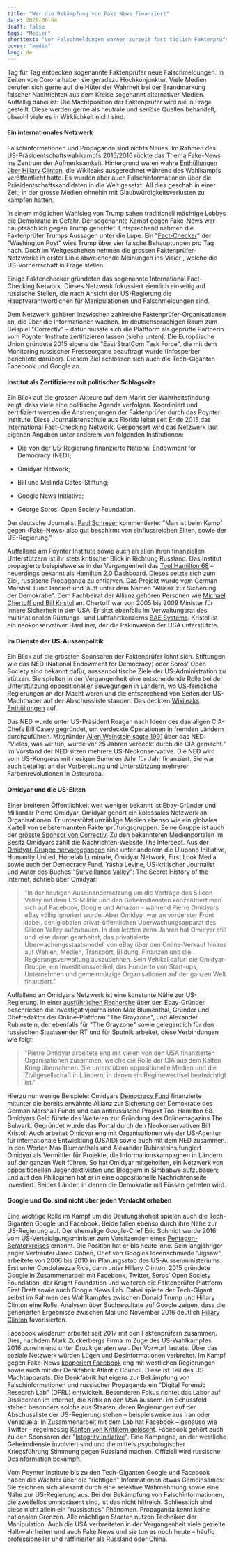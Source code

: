 ```yaml
---
title: "Wer die Bekämpfung von Fake News finanziert"
date: 2020-06-04
draft: false
tags: "Medien"
shorttext: "Vor Falschmeldungen warnen zurzeit fast täglich Faktenprüfer. Doch sie sind mit den Machteliten verflochten und wenig glaubwürdig."
cover: "media"
lang: de
---
```


Tag für Tag entdecken sogenannte Faktenprüfer neue Falschmeldungen. In Zeiten von Corona haben sie geradezu Hochkonjunktur. Viele Medien berufen sich gerne auf die Hüter der Wahrheit bei der Brandmarkung falscher Nachrichten aus dem Kreise sogenannt alternativer Medien. Auffällig dabei ist: Die Machtposition der Faktenprüfer wird nie in Frage gestellt. Diese werden gerne als neutrale und seriöse Quellen behandelt, obwohl viele es in Wirklichkeit nicht sind.

#### Ein internationales Netzwerk

Falschinformationen und Propaganda sind nichts Neues. Im Rahmen des US-Präsidentschaftswahlkampfs 2015/2016 rückte das Thema Fake-News ins Zentrum der Aufmerksamkeit. Hintergrund waren wahre [Enthüllungen über Hillary Clinton](https://wikileaks.org/clinton-emails/?q=&mfrom=Hillary%20Clinton "Hillary Clinton Email Archive"), die Wikileaks ausgerechnet während des Wahlkampfs veröffentlicht hatte. Es wurden aber auch Falschinformationen über die Präsidentschaftskandidaten in die Welt gesetzt. All dies geschah in einer Zeit, in der grosse Medien ohnehin mit Glaubwürdigkeitsverlusten zu kämpfen hatten.

In einem möglichen Wahlsieg von Trump sahen traditionell mächtige Lobbys die Demokratie in Gefahr. Der sogenannte Kampf gegen Fake-News war hauptsächlich gegen Trump gerichtet. Entsprechend nahmen die Faktenprüfer Trumps Aussagen unter die Lupe. Ein "[Fact-Checker](https://www.washingtonpost.com/graphics/politics/trump-claims/?utm_term=.fe09c2c13364 "100 days of Trump claims")" der "Washington Post" wies Trump über vier falsche Behauptungen pro Tag nach. Doch im Weltgeschehen nehmen die grossen Faktenprüfer-Netzwerke in erster Linie abweichende Meinungen ins Visier , welche die US-Vorherrschaft in Frage stellen.

Einige Faktenchecker gründeten das sogenannte International Fact-Checking Network. Dieses Netzwerk fokussiert ziemlich einseitig auf russische Stellen, die nach Ansicht der US-Regierung die Hauptverantwortlichen für Manipulationen und Falschmeldungen sind.

Dem Netzwerk gehören inzwischen zahlreiche Faktenprüfer-Organisationen an, die über die Informationen wachen. Im deutschsprachigen Raum zum Beispiel "Correctiv" – dafür musste sich die Plattform als geprüfte Partnerin vom Poynter Institute zertifizieren lassen (siehe unten). Die Europäische Union gründete 2015 eigens die "East StratCom Task Force", die mit dem Monitoring russischer Presseorgane beauftragt wurde (Infosperber berichtete darüber). Diesem Ziel schlossen sich auch die Tech-Giganten Facebook und Google an.

#### Institut als Zertifizierer mit politischer Schlagseite

Ein Blick auf die grossen Akteure auf dem Markt der Wahrheitsfindung zeigt, dass viele eine politische Agenda verfolgen. Koordiniert und zertifiziert werden die Anstrengungen der Faktenprüfer durch das Poynter Institute. Diese Journalistenschule aus Florida leitet seit Ende 2015 das [International Fact-Checking Network](https://www.poynter.org/about-the-international-fact-checking-network/ "About the International Fact-Checking Network"). Gesponsert wird das Netzwerk laut eigenen Angaben unter anderem von folgenden Institutionen:

  - Die von der US-Regierung finanzierte National Endowment for Democracy (NED);

  - Omidyar Network;

  - Bill und Melinda Gates-Stiftung;

  - Google News Initiative;

  - George Soros' Open Society Foundation.

Der deutsche Journalist [Paul Schreyer](https://www.heise.de/tp/features/Facebook-Wahrheitspruefer-Correctiv-verstrickt-sich-in-Widersprueche-3605916.html?seite=all "Facebook-Wahrheitsprüfer Correctiv verstrickt sich in Widersprüche") kommentierte: "Man ist beim Kampf gegen ‹Fake-News› also gut beschirmt von einflussreichen Eliten, sowie der US-Regierung."

Auffallend am Poynter Institute sowie auch an allen ihren finanziellen Unterstützern ist ihr stets kritischer Blick in Richtung Russland. Das Institut propagierte beispielsweise in der Vergangenheit das [Tool Hamilton 68](https://www.poynter.org/fact-checking/2017/this-online-dashboard-is-monitoring-russian-propaganda-about-the-german-election/ "This online dashboard is monitoring Russian propaganda about the German election") – neuerdings bekannt als Hamilton 2.0 Dashboard. Dieses setzte sich zum Ziel, russische Propaganda zu entlarven. Das Projekt wurde vom German Marshall Fund lanciert und läuft unter dem Namen "Allianz zur Sicherung der Demokratie". Dem Fachbeirat der Allianz gehören Personen wie [Michael Chertoff und Bill Kristol](https://securingdemocracy.gmfus.org/about-us/advisory-council/ "Advisory Council") an. Chertoff war von 2005 bis 2009 Minister für Innere Sicherheit in den USA. Er sitzt ebenfalls im Verwaltungsrat des multinationalen Rüstungs- und Luftfahrtkonzerns [BAE Systems](https://www.baesystems.com/en-us/our-company/about-us/bae-systems-inc/inc-board-of-directors/michael-chertoff "Chairman of the Board and Former Secretary of the U.S. Department of Homeland Security"). Kristol ist ein neokonservativer Hardliner, der die Irakinvasion der USA unterstützte.

#### Im Dienste der US-Aussenpolitik

Ein Blick auf die grössten Sponsoren der Faktenprüfer lohnt sich. Stiftungen wie das NED (National Endowment for Democracy) oder Soros' Open Society sind bekannt dafür, aussenpolitische Ziele der US-Administration zu stützen. Sie spielten in der Vergangenheit eine entscheidende Rolle bei der Unterstützung oppositioneller Bewegungen in Ländern, wo US-feindliche Regierungen an der Macht waren und die entsprechend von Seiten der US-Machthaber auf der Abschussliste standen. Das deckten [Wikileaks Enthüllungen](https://dissidentvoice.org/2015/10/the-arab-spring-made-in-the-usa/ "The Arab Spring: Made in the USA") auf.

Das NED wurde unter US-Präsident Reagan nach Ideen des damaligen CIA-Chefs Bill Casey gegründet, um verdeckte Operationen in fremden Ländern durchzuführen. Mitgründer [Allen Weinstein sagte 1991](https://williamblum.org/chapters/rogue-state/trojan-horse-the-national-endowment-for-democracy "Trojan Horse: The National Endowment for Democracy") über das NED: "Vieles, was wir tun, wurde vor 25 Jahren verdeckt durch die CIA gemacht." Im Vorstand der NED sitzen mehrere US-Neokonservative. Die NED wird vom US-Kongress mit riesigen Summen Jahr für Jahr finanziert. Sie war auch beteiligt an der Vorbereitung und Unterstützung mehrerer Farbenrevolutionen in Osteuropa.

#### Omidyar und die US-Eliten

Einer breiteren Öffentlichkeit weit weniger bekannt ist Ebay-Gründer und Milliardär Pierre Omidyar. Omidyar gehört ein kolossales Netzwerk an Organisationen. Er unterstützt unzählige Medien ebenso wie ein globales Kartell von selbsternannten Faktenprüfungsgruppen. Seine Gruppe ist auch der [grösste Sponsor von Correctiv](https://correctiv.org/ueber-uns/ "Über uns - Recherchen für die Gesellschaft"). Zu den bekannteren Medienportalen im Besitz Omidyars zählt die Nachrichten-Website The Intercept. Aus der [Omidyar-Gruppe hervorgegangen](https://www.mintpressnews.com/ebay-founder-pierre-omidyar-is-funding-a-global-media-information-war/255199/ "How One of America’s Premier Data Monarchs is Funding a Global Information War and Shaping the Media Landscape") sind unter anderem die Ulupono Initiative, Humanity United, Hopelab Luminate, Omidyar Network, First Look Media sowie auch der Democracy Fund. Yasha Levine, US-kritischer Journalist und Autor des Buches "[Surveillance Valley](https://www.theguardian.com/books/2019/jan/06/surveillance-valley-by-yasha-levine-review "Surveillance Valley by Yasha Levine – review")": The Secret History of the Internet, schrieb über Omidyar:

> "In der heutigen Auseinandersetzung um die Verträge des Silicon Valley mit dem US-Militär und den Geheimdiensten konzentriert man sich auf Facebook, Google und Amazon - während Pierre Omidyars eBay völlig ignoriert wurde. Aber Omidyar war an vorderster Front dabei, den globalen privat-öffentlichen Überwachungsapparat des Silicon Valley aufzubauen. In den letzten zehn Jahren hat Omidyar still und leise daran gearbeitet, das privatisierte Überwachungsstaatsmodell von eBay über den Online-Verkauf hinaus auf Wahlen, Medien, Transport, Bildung, Finanzen und die Regierungsverwaltung auszudehnen. Sein Vehikel dafür: die Omidyar-Gruppe, ein Investitionsvehikel, das Hunderte von Start-ups, Unternehmen und gemeinnützige Organisationen auf der ganzen Welt finanziert."

Auffallend an Omidyars Netzwerk ist eine konstante Nähe zur US-Regierung. In einer [ausführlichen Recherche](https://www.mintpressnews.com/pierre-omidyar-funding-of-pro-regime-change-networks-and-partnerships-with-cia-cutouts/255337/ "Pierre Omidyar’s Funding of Pro-Regime-Change Networks and Partnerships with CIA Cutouts") über den Ebay-Gründer beschrieben die Investigativjournalisten Max Blumenthal, Gründer und Chefredaktor der Online-Plattform "The Grayzone", und Alexander Rubinstein, der ebenfalls für "The Grayzone" sowie gelegentlich für den russischen Staatssender RT und für Sputnik arbeitet, diese Verbindungen wie folgt: 

> "Pierre Omidyar arbeitete eng mit vielen von den USA finanzierten Organisationen zusammen, welche die Rolle der CIA aus dem Kalten Krieg übernahmen. Sie unterstützen oppositionelle Medien und die Zivilgesellschaft in Ländern, in denen ein Regimewechsel beabsichtigt ist."

Hierzu nur wenige Beispiele: Omidyars [Democracy Fund](https://democracyfund.org/who-we-are/ "Democracy Fund is a bipartisan foundation established by eBay founder and philanthropist Pierre Omidyar to help ensure that the American people come first in our democracy.") finanzierte mitunter die bereits erwähnte Allianz zur Sicherung der Demokratie des German Marshall Funds und das antirussische Projekt Tool Hamilton 68. Omidyars Geld führte des Weiteren zur Gründung des Onlinemagazins The Bulwark. Gegründet wurde das Portal durch den Neokonservativen Bill Kristol. Auch arbeitet Omidyar eng mit Organisationen wie der US-Agentur für internationale Entwicklung (USAID) sowie auch mit dem NED zusammen. In den Worten Max Blumenthals und Alexander Rubinsteins fungiert Omidyar als Vermittler für Projekte, die Informationskampagnen in Ländern auf der ganzen Welt führen. So hat Omidyar mitgeholfen, ein Netzwerk von oppositionellen Jugendaktivisten und Bloggern in Simbabwe aufzubauen; und auf den Philippinen hat er in eine oppositionelle Nachrichtenseite investiert. Beides Länder, in denen die Demokratie mit Füssen getreten wird.

#### Google und Co. sind nicht über jeden Verdacht erhaben

Eine wichtige Rolle im Kampf um die Deutungshoheit spielen auch die Tech-Giganten Google und Facebook. Beide fallen ebenso durch ihre Nähe zur US-Regierung auf. Der ehemalige Google-Chef Eric Schmidt wurde 2016 vom US-Verteidigungsminister zum Vorsitzenden eines [Pentagon-Beraterkreises](https://www.heise.de/tp/features/Wie-unabhaengig-sind-die-Facebook-Faktenchecker-4273677.html "Wie unabhängig sind die Facebook-Faktenchecker?") ernannt. Die Position hat er bis heute inne. Sein langjähriger enger Vertrauter Jared Cohen, Chef von Googles Ideenschmiede "Jigsaw", arbeitete von 2006 bis 2010 im Planungsstab des US-Aussenministeriums. Erst unter Condoleezza Rice, dann unter Hillary Clinton. 2015 gründete Google in Zusammenarbeit mit Facebook, Twitter, Soros’ Open Society Foundation, der Knight Foundation und weiteren die Faktenprüfer Plattform First Draft sowie auch Google News Lab. Dabei spielte der Tech-Gigant selbst im Rahmen des Wahlkampfes zwischen Donald Trump und Hillary Clinton eine Rolle. Analysen über Suchresultate auf Google zeigen, dass die generierten Ergebnisse zwischen Mai und November 2016 deutlich [Hillary Clinton](https://www.politico.com/magazine/story/2015/08/how-google-could-rig-the-2016-election-121548 "How Google Could Rig the 2016 Election") favorisierten.

Facebook wiederum arbeitet seit 2017 mit den Faktenprüfern zusammen. Dies, nachdem Mark Zuckerbergs Firma im Zuge des US-Wahlkampfes 2016 zunehmend unter Druck geraten war. Der Vorwurf lautete: Über das soziale Netzwerk würden Lügen und Desinformationen verbreitet. Im Kampf gegen Fake-News [kooperiert Facebook](https://www.reuters.com/article/us-facebook-elections/facebook-expands-fake-election-news-fight-but-falsehoods-still-rampant-idUSKCN1LZ2XY "Facebook expands fake election news fight, but falsehoods still rampant") eng mit westlichen Regierungen sowie auch mit der Denkfabrik Atlantic Council. Diese ist Teil des US-Machtapparats. Die Denkfabrik hat eigens zur Bekämpfung von Falschinformationen und russischer Propaganda ein "Digital Forensic Research Lab" (DFRL) entwickelt. Besonderen Fokus richtet das Labor auf Dissidenten im Internet, die Kritik an den USA äussern. Im Schussfeld stehen besonders solche aus Staaten, deren Regierungen auf der Abschussliste der US-Regierung stehen – beispielsweise aus Iran oder Venezuela. In Zusammenarbeit mit dem Lab hat Facebook – genauso wie Twitter – regelmässig [Konten von Kritikern gelöscht](https://www.mintpressnews.com/social-media-control-how-silicon-valley-serves-us-state-department/263267/ "Social Media and Social Control: How Silicon Valley Serves the US State Department"). Facebook gehört auch zu den Sponsoren der "[Integrity Initiative](https://thegrayzone.com/2018/12/17/inside-the-temple-of-covert-propaganda-the-integrity-initiative-and-the-uks-scandalous-information-war/ "Inside the temple of covert propaganda: The Integrity Initiative and the UK’s scandalous information war")". Eine Kampagne, an der westliche Geheimdienste involviert sind und die mittels psychologischer Kriegsführung Stimmung gegen Russland machen. Offiziell wird russische Desinformation bekämpft.

Vom Poynter Institute bis zu den Tech-Giganten Google und Facebook haben die Wächter über die "richtigen" Informationen etwas Gemeinsames: Sie zeichnen sich allesamt durch eine selektive Wahrnehmung sowie eine Nähe zur US-Regierung aus. Bei der Bekämpfung von Falschinformationen, die zweifellos omnipräsent sind, ist das nicht hilfreich. Schliesslich sind diese nicht allein ein "russisches" Phänomen. Propaganda kennt keine nationalen Grenzen. Alle mächtigen Staaten nutzen Techniken der Manipulation. Auch die USA verbreiteten in der Vergangenheit viele gezielte Halbwahrheiten und auch Fake News und sie tun es noch heute – häufig professioneller und raffinierter als Russland oder China.
